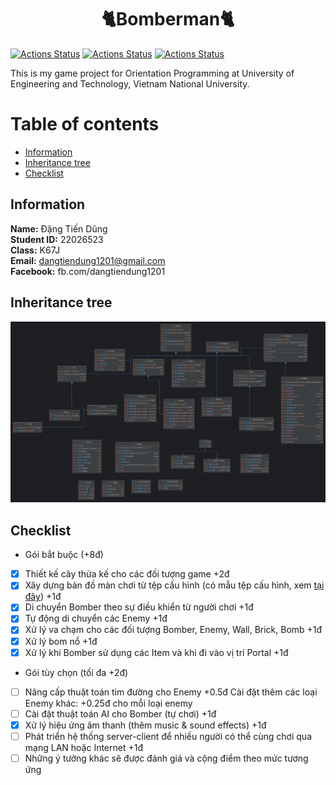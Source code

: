 <h1 align="center">🐈Bomberman🐈</h1>

[![Actions Status](https://github.com/dangtiendung1201/bomberman/workflows/MacOS/badge.svg)](https://github.com/dangtiendung1201/bomberman/actions)
[![Actions Status](https://github.com/dangtiendung1201/bomberman/workflows/Windows/badge.svg)](https://github.com/dangtiendung1201/bomberman/actions)
[![Actions Status](https://github.com/dangtiendung1201/bomberman/workflows/Ubuntu/badge.svg)](https://github.com/dangtiendung1201/bomberman/actions)

This is my game project for Orientation Programming at University of Engineering and Technology, Vietnam National University.

# Table of contents

- [Information](#information)
- [Inheritance tree](#inheritance-tree)
- [Checklist](#checklist)

## Information

**Name:**  Đặng Tiến Dũng <br />
**Student ID:** 22026523 <br />
**Class:** K67J <br />
**Email:** dangtiendung1201@gmail.com <br />
**Facebook:** fb.com/dangtiendung1201 <br />

## Inheritance tree

<img src="res/inherit.png" alt="Inherit tree" width="800"/>

## Checklist

- Gói bắt buộc (+8đ)
- [x] Thiết kế cây thừa kế cho các đối tượng game +2đ
- [x] Xây dựng bản đồ màn chơi từ tệp cấu hình (có mẫu tệp cấu hình, xem [tại đây](https://raw.githubusercontent.com/bqcuong/bomberman-starter/starter-2/res/levels/Level1.txt)) +1đ
- [x] Di chuyển Bomber theo sự điều khiển từ người chơi +1đ
- [x] Tự động di chuyển các Enemy +1đ
- [x] Xử lý va chạm cho các đối tượng Bomber, Enemy, Wall, Brick, Bomb +1đ
- [x] Xử lý bom nổ +1đ
- [x] Xử lý khi Bomber sử dụng các Item và khi đi vào vị trí Portal +1đ

- Gói tùy chọn (tối đa +2đ)
- [ ] Nâng cấp thuật toán tìm đường cho Enemy +0.5đ
   Cài đặt thêm các loại Enemy khác: +0.25đ cho mỗi loại enemy
- [ ] Cài đặt thuật toán AI cho Bomber (tự chơi) +1đ
- [x] Xử lý hiệu ứng âm thanh (thêm music & sound effects) +1đ
- [ ] Phát triển hệ thống server-client để nhiều người có thể cùng chơi qua mạng LAN hoặc Internet +1đ
- [ ] Những ý tưởng khác sẽ được đánh giá và cộng điểm theo mức tương ứng